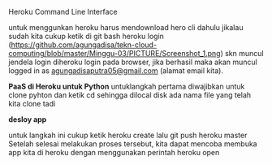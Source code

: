 Heroku Command Line Interface

untuk menggunkan heroku harus mendownload hero cli dahulu
jikalau sudah kita cukup ketik di git bash heroku login
(https://github.com/agungadisa/tekn-cloud-computing/blob/master/Minggu-03/PICTURE/Screenshot_1.png)
skn muncul jendela login diheroku login pada browser, jika berhasil maka akan muncul 
logged in as agungadisaputra05@gmail.com (alamat email kita).

<b>PaaS di Heroku untuk Python</b>
untuklangkah pertama diwajibkan untuk clone pyhton dan ketik cd
sehingga dilocal disk ada nama file yang telah kita clone tadi

<b>desloy app</b>

untuk langkah ini cukup ketik heroku create
lalu git push heroku master
Setelah selesai melakukan proses tersebut, kita dapat mencoba membuka app kita di heroku dengan menggunakan perintah heroku open
